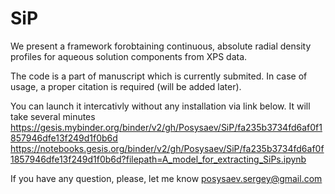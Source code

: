 # SiP
We  present  a  framework forobtaining continuous, absolute radial density profiles for aqueous solution components from XPS data.

The code is a part of manuscript which is currently submited. In case of usage, a proper citation is required (will be added later). 

You can launch it intercativly without any installation via link below. It will take several minutes
https://gesis.mybinder.org/binder/v2/gh/Posysaev/SiP/fa235b3734fd6af0f1857946dfe13f249d1f0b6d
https://notebooks.gesis.org/binder/v2/gh/Posysaev/SiP/fa235b3734fd6af0f1857946dfe13f249d1f0b6d?filepath=A_model_for_extracting_SiPs.ipynb

If you have any question, please, let me know posysaev.sergey@gmail.com
